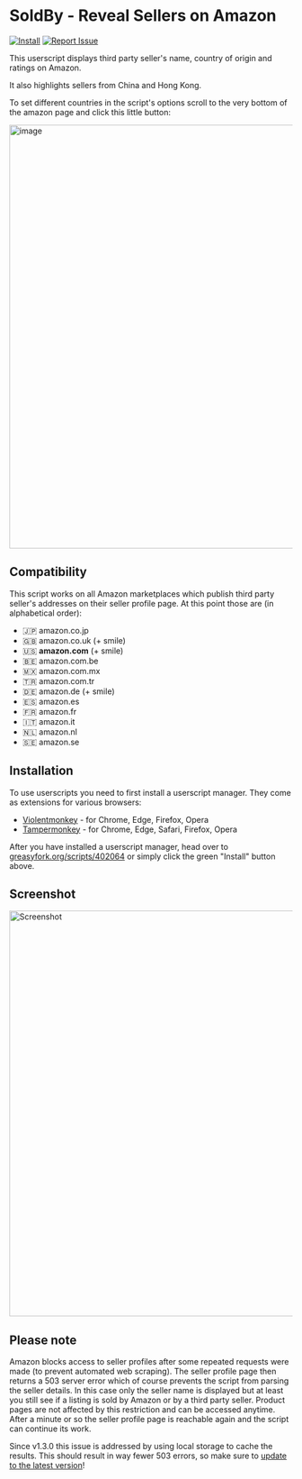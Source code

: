 # SoldBy - Reveal Sellers on Amazon

[![Install](https://img.shields.io/badge/-Install-%23607f01?style=flat-square&logo=data:image/png;base64,iVBORw0KGgoAAAANSUhEUgAAACQAAAAkCAYAAADhAJiYAAAAb0lEQVR4Ae3UgQUAMRBE0SvnykhnW0JKSmn/AANikbiB+SxgeWCelBwBA6jmxp+goq8CCiiggE4D3s3oLfrW5vc9RU3uNR9lRwnjRwljQDUYM0oYP0oYA6rBmFHC+FHC2FHCqJSA4n4VUAsyllL6AHMEW1GSXWKaAAAAAElFTkSuQmCC)](https://greasyfork.org/scripts/402064/code/script.user.js 'Click to install from greasyfork.org') [![Report Issue](https://img.shields.io/badge/-Report%20issue-%23c3513b?style=flat-square&logo=data:image/png;base64,iVBORw0KGgoAAAANSUhEUgAAACQAAAAkCAYAAADhAJiYAAAAsklEQVR4Ae3UEQzEQBCF4YVzd66nrvWs0+JBPeNUdzzPYT11Onen/3TwLbyl+ZPBSb5sstOq1VXAAEKc7sZczPf2Y3woPyajfBg/yo/JKDfmTr/qVlHOl4m0F+hpKGAAGEG5roBiISgKVKACGQ6jFyRUoAc4gA78HKCTufa025lrKKAX8EFvS7sHeleTmkd9gQ3YgWcWY0ClDBgvKmEMKCNGR/kxflTCuFAnEOKMVlWL+wNsSof8wQFurAAAAABJRU5ErkJggg==)](https://github.com/tadwohlrapp/soldby/issues 'Click to report issue')

This userscript displays third party seller's name, country of origin and ratings on Amazon.

It also highlights sellers from China and Hong Kong.

To set different countries in the script's options scroll to the very bottom of the amazon page and click this little button:

<img width="752" alt="image" src="https://user-images.githubusercontent.com/2788192/174012811-0c90facd-74d2-4e48-a2e7-22d89e832a0e.png">

## Compatibility

This script works on all Amazon marketplaces which publish third party seller's addresses on their seller profile page. At this point those are (in alphabetical order):

- 🇯🇵 amazon.co.jp
- 🇬🇧 amazon.co.uk (+ smile)
- 🇺🇸 **amazon.com** (+ smile)
- 🇧🇪 amazon.com.be
- 🇲🇽 amazon.com.mx
- 🇹🇷 amazon.com.tr
- 🇩🇪 amazon.de (+ smile)
- 🇪🇸 amazon.es
- 🇫🇷 amazon.fr
- 🇮🇹 amazon.it
- 🇳🇱 amazon.nl
- 🇸🇪 amazon.se

## Installation

To use userscripts you need to first install a userscript manager. They come as extensions for various browsers:

- [Violentmonkey](https://violentmonkey.github.io/) - for Chrome, Edge, Firefox, Opera
- [Tampermonkey](https://tampermonkey.net/) - for Chrome, Edge, Safari, Firefox, Opera

After you have installed a userscript manager, head over to [greasyfork.org/scripts/402064](https://greasyfork.org/scripts/402064) or simply click the green "Install" button above.

## Screenshot

<img width="720" alt="Screenshot" src="https://user-images.githubusercontent.com/2788192/171596756-b16fd466-fd5e-4869-95d5-92918cab2a98.png">

## Please note

Amazon blocks access to seller profiles after some repeated requests were made (to prevent automated web scraping). The seller profile page then returns a 503 server error which of course prevents the script from parsing the seller details. In this case only the seller name is displayed but at least you still see if a listing is sold by Amazon or by a third party seller. Product pages are not affected by this restriction and can be accessed anytime. After a minute or so the seller profile page is reachable again and the script can continue its work.

Since v1.3.0 this issue is addressed by using local storage to cache the results. This should result in way fewer 503 errors, so make sure to [update to the latest version](https://greasyfork.org/scripts/402064/code/script.user.js 'Update from greasyfork.org')!
